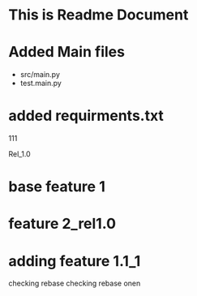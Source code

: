 # This is Readme Document

# Added Main files 

* src/main.py
* test.main.py 

# added requirments.txt 

111

Rel_1.0 


# base feature 1 
# feature 2_rel1.0 

adding feature 1.1_1
=======
checking rebase 
checking rebase onen

